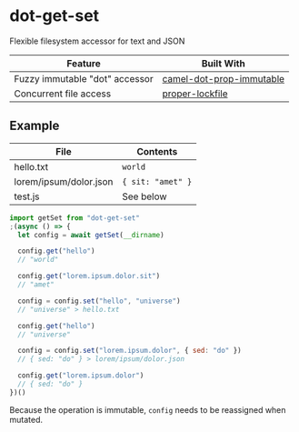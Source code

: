 # dot-get-set

Flexible filesystem accessor for text and JSON

| Feature                        | Built With                                                                           |
| ------------------------------ | ------------------------------------------------------------------------------------ |
| Fuzzy immutable "dot" accessor | [camel-dot-prop-immutable](https://github.com/invrs/camel-dot-prop-immutable#readme) |
| Concurrent file access         | [proper-lockfile](https://github.com/moxystudio/node-proper-lockfile#readme)         |

## Example

| File                   | Contents          |
| ---------------------- | ----------------- |
| hello.txt              | `world`           |
| lorem/ipsum/dolor.json | `{ sit: "amet" }` |
| test.js                | See below         |

```js
import getSet from "dot-get-set"
;(async () => {
  let config = await getSet(__dirname)

  config.get("hello")
  // "world"

  config.get("lorem.ipsum.dolor.sit")
  // "amet"

  config = config.set("hello", "universe")
  // "universe" > hello.txt

  config.get("hello")
  // "universe"

  config = config.set("lorem.ipsum.dolor", { sed: "do" })
  // { sed: "do" } > lorem/ipsum/dolor.json

  config.get("lorem.ipsum.dolor")
  // { sed: "do" }
})()
```

Because the operation is immutable, `config` needs to be reassigned when mutated.
